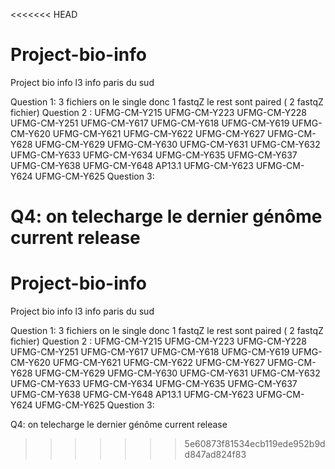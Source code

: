 <<<<<<< HEAD
# Project-bio-info
Project bio info l3 info paris du sud

Question 1:
3 fichiers on le single donc 1 fastqZ
le rest sont paired ( 2 fastqZ fichier)
Question 2 : 
UFMG-CM-Y215
UFMG-CM-Y223
UFMG-CM-Y228
UFMG-CM-Y251
UFMG-CM-Y617
UFMG-CM-Y618
UFMG-CM-Y619
UFMG-CM-Y620
UFMG-CM-Y621
UFMG-CM-Y622
UFMG-CM-Y627
UFMG-CM-Y628
UFMG-CM-Y629
UFMG-CM-Y630
UFMG-CM-Y631
UFMG-CM-Y632
UFMG-CM-Y633
UFMG-CM-Y634
UFMG-CM-Y635
UFMG-CM-Y637
UFMG-CM-Y638
UFMG-CM-Y648
AP13.1
UFMG-CM-Y623
UFMG-CM-Y624
UFMG-CM-Y625
Question 3:


Q4: on telecharge le dernier génôme current release
=======
# Project-bio-info
Project bio info l3 info paris du sud

Question 1:
3 fichiers on le single donc 1 fastqZ
le rest sont paired ( 2 fastqZ fichier)
Question 2 : 
UFMG-CM-Y215
UFMG-CM-Y223
UFMG-CM-Y228
UFMG-CM-Y251
UFMG-CM-Y617
UFMG-CM-Y618
UFMG-CM-Y619
UFMG-CM-Y620
UFMG-CM-Y621
UFMG-CM-Y622
UFMG-CM-Y627
UFMG-CM-Y628
UFMG-CM-Y629
UFMG-CM-Y630
UFMG-CM-Y631
UFMG-CM-Y632
UFMG-CM-Y633
UFMG-CM-Y634
UFMG-CM-Y635
UFMG-CM-Y637
UFMG-CM-Y638
UFMG-CM-Y648
AP13.1
UFMG-CM-Y623
UFMG-CM-Y624
UFMG-CM-Y625
Question 3:


Q4: on telecharge le dernier génôme current release
>>>>>>> 5e60873f81534ecb119ede952b9dd847ad824f83
